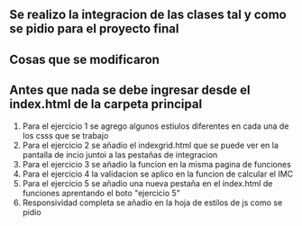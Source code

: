 ## Se realizo la integracion de las clases tal y como se pidio para el proyecto final

## Cosas que se modificaron 
## Antes que nada se debe ingresar desde el index.html de la carpeta principal 
1. Para el ejercicio 1 se agrego algunos estiulos diferentes en cada una de los csss que se trabajo
2. Para el ejercicio 2 se añadio el indexgrid.html que se puede ver en la pantalla de incio juntoi a las pestañas de integracion 
3. Para el ejercicio 3 se añadio la funcion en la misma pagina de funciones 
4. Para el ejercicio 4 la validacion se aplico en la funcion de calcular el IMC
5. Para el ejercicio 5 se añadio una nueva pestaña en el index.html de funciones aprentando el boto "ejercicio 5"
6. Responsividad completa se añadio en la hoja de estilos de js como se pidio 
